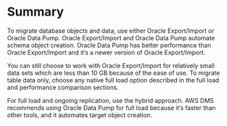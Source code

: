 # Summary<a name="chap-manageddatabases.oracle2rds.summary"></a>

To migrate database objects and data, use either Oracle Export/Import or Oracle Data Pump\. Oracle Export/Import and Oracle Data Pump automate schema object creation\. Oracle Data Pump has better performance than Oracle Export/Import and it’s a newer version of Oracle Export/Import\.

You can still choose to work with Oracle Export/Import for relatively small data sets which are less than 10 GB because of the ease of use\. To migrate table data only, choose any native full load option described in the full load and performance comparison sections\.

For full load and ongoing replication, use the hybrid approach\. AWS DMS recommends using Oracle Data Pump for full load because it’s faster than other tools, and it automates target object creation\.